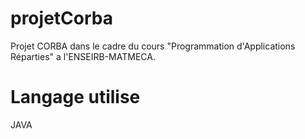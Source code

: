 # projetCorba
Projet CORBA dans le cadre du cours "Programmation d'Applications Réparties" a l'ENSEIRB-MATMECA.

# Langage utilise
JAVA
